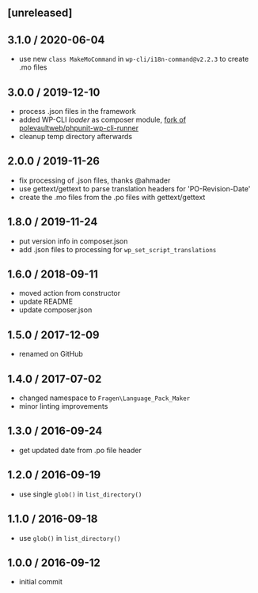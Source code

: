 ## [unreleased]

## 3.1.0 / 2020-06-04
* use new `class MakeMoCommand` in `wp-cli/i18n-command@v2.2.3` to create .mo files

## 3.0.0 / 2019-12-10
* process .json files in the framework
* added WP-CLI _loader_ as composer module, [fork of polevaultweb/phpunit-wp-cli-runner](https://github.com/polevaultweb/phpunit-wp-cli-runner)
* cleanup temp directory afterwards

## 2.0.0 / 2019-11-26
* fix processing of .json files, thanks @ahmader
* use gettext/gettext to parse translation headers for 'PO-Revision-Date'
* create the .mo files from the .po files with gettext/gettext

## 1.8.0 / 2019-11-24
* put version info in composer.json
* add .json files to processing for `wp_set_script_translations`

## 1.6.0 / 2018-09-11
* moved action from constructor
* update README
* update composer.json

## 1.5.0 / 2017-12-09
* renamed on GitHub

## 1.4.0 / 2017-07-02
* changed namespace to `Fragen\Language_Pack_Maker`
* minor linting improvements

## 1.3.0 / 2016-09-24
* get updated date from .po file header

## 1.2.0 / 2016-09-19
* use single `glob()` in `list_directory()`

## 1.1.0 / 2016-09-18
* use `glob()` in `list_directory()`

## 1.0.0 / 2016-09-12
* initial commit
